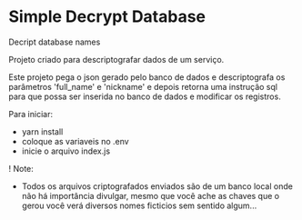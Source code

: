 # Simple Decrypt Database
 Decript database names


Projeto criado para descriptografar dados de um serviço.

Este projeto pega o json gerado pelo banco de dados e descriptografa os parâmetros 'full_name' e 'nickname' e depois retorna uma instrução sql para que possa ser inserida no banco de dados e modificar os registros.


Para iniciar:
* yarn install
* coloque as variaveis no .env
* inicie o arquivo index.js


! Note:
* Todos os arquivos criptografados enviados são de um banco local onde não há importância divulgar, mesmo que você ache as chaves que o gerou você verá diversos nomes ficticios sem sentido algum...